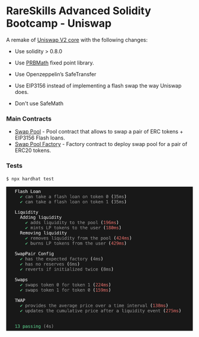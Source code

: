 # RareSkills Advanced Solidity Bootcamp - Uniswap

A remake of [Uniswap V2 core](https://github.com/Uniswap/v2-core/tree/master/contracts) with the following changes:

- Use solidity > 0.8.0

- Use [PRBMath](https://github.com/PaulRBerg/prb-math) fixed point library.
- Use Openzeppelin’s SafeTransfer
- Use EIP3156 instead of implementing a flash swap the way Uniswap does.
- Don't use SafeMath


### Main Contracts
- [Swap Pool](contracts/SwapPool.sol) - Pool contract that allows to swap a pair of ERC tokens + EIP3156 Flash loans.
- [Swap Pool Factory](contracts/SwapPoolFactory.sol) - Factory contract to deploy swap pool for a pair of ERC20 tokens.

### Tests

```
$ npx hardhat test
```

![Tests](doc/tests.png)